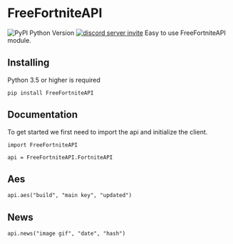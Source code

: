 # FreeFortniteAPI
![PyPI Python Version](https://img.shields.io/pypi/pyversions/fortnite-api?label=python%20version&logo=python&logoColor=yellow)
[![discord server invite](https://discordapp.com/api/guilds/881251978951397396/embed.png)](https://discord.com/invite/pFUTyqqcUx)
Easy to use FreeFortniteAPI module.

## Installing

Python 3.5 or higher is required

```
pip install FreeFortniteAPI
```

## Documentation

To get started we first need to import the api and initialize the client.

```
import FreeFortniteAPI

api = FreeFortniteAPI.FortniteAPI
```

## Aes

```
api.aes("build", "main key", "updated")
```

## News
```
api.news("image gif", "date", "hash")
```